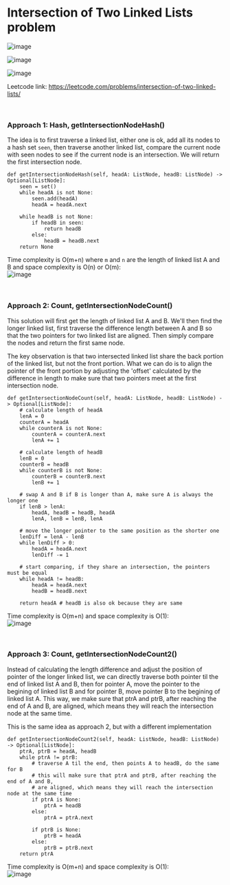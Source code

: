 # Intersection of Two Linked Lists problem
![image](https://user-images.githubusercontent.com/25105806/157149100-303b6b81-d90e-4a69-8ad9-52a81fd080a5.png)

![image](https://user-images.githubusercontent.com/25105806/157149144-06632216-8e59-422d-b05f-ecb0c86c9dab.png)

![image](https://user-images.githubusercontent.com/25105806/157149169-3ba48816-97a8-447a-ae30-cb5888d2288c.png)


Leetcode link: https://leetcode.com/problems/intersection-of-two-linked-lists/

<br/>

### Approach 1: Hash, getIntersectionNodeHash()
The idea is to first traverse a linked list, either one is ok, add all its nodes to a hash set `seen`, then traverse another linked list, compare the current node with seen nodes to see if the current node is an intersection. We will return the first intersection node.

```python3
def getIntersectionNodeHash(self, headA: ListNode, headB: ListNode) -> Optional[ListNode]:
	seen = set()
	while headA is not None:
		seen.add(headA)
		headA = headA.next

	while headB is not None:
		if headB in seen:
			return headB
		else:
			headB = headB.next
	return None
```

Time complexity is O(m+n) where `m` and `n` are the length of linked list A and B and space complexity is O(n) or O(m):\
![image](https://user-images.githubusercontent.com/25105806/157149588-b26d964f-92e4-417f-8559-665eccb7e935.png)

<br/>

### Approach 2: Count, getIntersectionNodeCount()
This solution will first get the length of linked list A and B. We'll then find the longer linked list, first traverse the difference length between A and B so that the two pointers for two linked list are aligned. Then simply compare the nodes and return the first same node.

The key observation is that two intersected linked list share the back portion of the linked list, but not the front portion. What we can do is to align the pointer of the front portion by adjusting the 'offset' calculated by the difference in length to make sure that two pointers meet at the first intersection node.

```python3
def getIntersectionNodeCount(self, headA: ListNode, headB: ListNode) -> Optional[ListNode]:
	# calculate length of headA
	lenA = 0
	counterA = headA
	while counterA is not None:
		counterA = counterA.next
		lenA += 1

	# calculate length of headB
	lenB = 0
	counterB = headB
	while counterB is not None:
		counterB = counterB.next
		lenB += 1

	# swap A and B if B is longer than A, make sure A is always the longer one
	if lenB > lenA:
		headA, headB = headB, headA
		lenA, lenB = lenB, lenA

	# move the longer pointer to the same position as the shorter one
	lenDiff = lenA - lenB
	while lenDiff > 0:
		headA = headA.next
		lenDiff -= 1

	# start comparing, if they share an intersection, the pointers must be equal
	while headA != headB:
		headA = headA.next
		headB = headB.next

	return headA # headB is also ok because they are same
```

Time complexity is O(m+n) and space complexity is O(1):\
![image](https://user-images.githubusercontent.com/25105806/157150256-a71445c8-64a2-4f90-8003-300ebd526a19.png)

<br/>

### Approach 3: Count, getIntersectionNodeCount2()
Instead of calculating the length difference and adjust the position of pointer of the longer linked list, we can directly traverse both pointer til the end of linked list A and B, then for pointer A, move the pointer to the begining of linked list B and for pointer B, move pointer B to the begining of linked list A. This way, we make sure that ptrA and ptrB, after reaching the end of A and B, are aligned, which means they will reach the intersection node at the same time.

This is the same idea as approach 2, but with a different implementation

```python3
def getIntersectionNodeCount2(self, headA: ListNode, headB: ListNode) -> Optional[ListNode]:
	ptrA, ptrB = headA, headB
	while ptrA != ptrB:
		# traverse A til the end, then points A to headB, do the same for B
		# this will make sure that ptrA and ptrB, after reaching the end of A and B,
		# are aligned, which means they will reach the intersection node at the same time
		if ptrA is None:
			ptrA = headB
		else:
			ptrA = ptrA.next

		if ptrB is None:
			ptrB = headA
		else:
			ptrB = ptrB.next
	return ptrA
```

Time complexity is O(m+n) and space complexity is O(1):\
![image](https://user-images.githubusercontent.com/25105806/157150581-e7b6ca94-7a5e-4726-8d57-96a3f33e6f3f.png)

